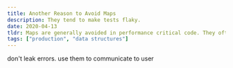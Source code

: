 ```yaml
---
title: Another Reason to Avoid Maps
description: They tend to make tests flaky.
date: 2020-04-13
tldr: Maps are generally avoided in performance critical code. They often pop up in orchestration parts. One reason to avoid them there as well is testability. The fact that iteration order is not guaranteed tends to result in flaky tests.
tags: ["production", "data structures"]
---
```


don't leak errors. use them to communicate to user
